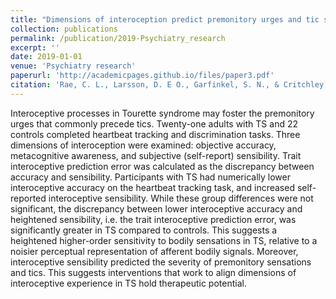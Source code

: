 ```yaml
---
title: "Dimensions of interoception predict premonitory urges and tic severity in Tourette Syndrome"
collection: publications
permalink: /publication/2019-Psychiatry_research
excerpt: ''
date: 2019-01-01
venue: 'Psychiatry research'
paperurl: 'http://academicpages.github.io/files/paper3.pdf'
citation: 'Rae, C. L., Larsson, D. E O., Garfinkel, S. N., & Critchley, H. D. (2019). &quot;Dimensions of interoception predict premonitory urges and tic severity in Tourette Syndrome.&quot; <i>Psychiatry research</i>. 271.'
---
```


Interoceptive processes in Tourette syndrome may foster the premonitory urges that commonly precede tics. Twenty-one adults with TS and 22 controls completed heartbeat tracking and discrimination tasks. Three dimensions of interoception were examined: objective accuracy, metacognitive awareness, and subjective (self-report) sensibility. Trait interoceptive prediction error was calculated as the discrepancy between accuracy and sensibility. Participants with TS had numerically lower interoceptive accuracy on the heartbeat tracking task, and increased self-reported interoceptive sensibility. While these group differences were not significant, the discrepancy between lower interoceptive accuracy and heightened sensibility, i.e. the trait interoceptive prediction error, was significantly greater in TS compared to controls. This suggests a heightened higher-order sensitivity to bodily sensations in TS, relative to a noisier perceptual representation of afferent bodily signals. Moreover, interoceptive sensibility predicted the severity of premonitory sensations and tics. This suggests interventions that work to align dimensions of interoceptive experience in TS hold therapeutic potential.